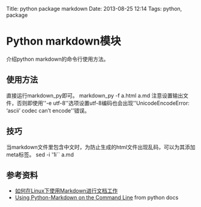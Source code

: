 Title: python package markdown
Date: 2013-08-25 12:14
Tags: python, package

# Python markdown模块

介绍python markdown的命令行使用方法。

## 使用方法

直接运行markdown_py即可。
    markdown_py -f a.html a.md
注意设置输出文件，否则即使用''-e utf-8''选项设置utf-8编码也会出现''UnicodeEncodeError: ‘ascii’ codec can’t encode''错误。

## 技巧

当markdown文件里包含中文时，为防止生成的html文件出现乱码，可以为其添加meta标签。
    sed -i '1i\`<meta http-equiv="content-type" content="text/html; charset=UTF-8">` a.md

## 参考资料

*  [如何在Linux下使用Markdown进行文档工作](http://www.ituring.com.cn/article/10044)
*  [Using Python-Markdown on the Command Line](http://packages.python.org/Markdown/cli.html) from python docs

